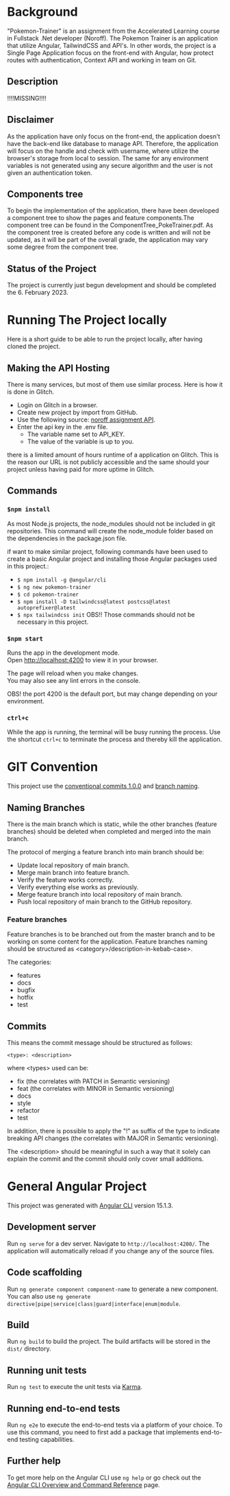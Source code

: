 # Background
"Pokemon-Trainer" is an assignment from the Accelerated Learning course in Fullstack .Net developer (Noroff). The Pokemon Trainer is an application that utilize Angular, TailwindCSS and API's. In other words, the project is a Single Page Application focus on the front-end with Angular, how protect routes with authentication, Context API and working in team on Git.  

## Description
!!!!MISSING!!!! 


## Disclaimer
As the application have only focus on the front-end, the application doesn't have the back-end like database to manage API. Therefore, the application will focus on the handle and check with username, where utilize the browser's storage from local to session. The same for any environment variables is not generated using any secure algorithm and the user is not given an authentication token.
## Components tree
To begin the implementation of the application, there have been developed a component tree to show the pages and feature components.The component tree can be found in the ComponentTree_PokeTrainer.pdf. As the component tree is created before any code is written and will not be updated, as it will be part of the overall grade, the application may vary some degree from the component tree.
## Status of the Project
The project is currently just begun development and should be completed the 6. February 2023.
# Running The Project locally
Here is a short guide to be able to run the project locally, after having cloned the project.
## Making the API Hosting
There is many services, but most of them use similar process. Here is how it is done in Glitch.
- Login on Glitch in a browser.
- Create new project by import from GitHub.
- Use the following source: [noroff assignment API](https://github.com/dewald-els/noroff-assignment-api.git).
- Enter the api key in the .env file.
    - The variable name set to API_KEY.
    - The value of the variable is up to you.

there is a limited amount of hours runtime of a application on Glitch. This is the reason our URL is not publicly accessible and the same should your project unless having paid for more uptime in Glitch.

## Commands
### `$npm install`
As most Node.js projects, the node_modules should not be included in git repositories. This command will create the node_module folder based on the dependencies in the package.json file.

if want to make similar project, following commands have been used to create a basic Angular project and installing those Angular packages used in this project.:
- `$ npm install -g @angular/cli`
- `$ ng new pokemon-trainer`
- `$ cd pokemon-trainer`
- `$ npm install -D tailwindcss@latest postcss@latest autoprefixer@latest`
- `$ npx tailwindcss init`
OBS!! Those commands should not be necessary in this project.
### `$npm start`
Runs the app in the development mode.\
Open [http://localhost:4200](http://localhost:4200) to view it in your browser. 

The page will reload when you make changes.\
You may also see any lint errors in the console.

OBS! the port 4200 is the default port, but may change depending on your environment.
### `ctrl+c`
While the app is running, the terminal will be busy running the process. Use the shortcut `ctrl+c` to terminate the process and thereby kill the application.
#  GIT Convention
This project use the [conventional commits 1.0.0](https://www.conventionalcommits.org/en/v1.0.0/) and [branch naming](https://dev.to/couchcamote/git-branching-name-convention-cch).
## Naming Branches
There is the main branch which is static, while the other branches (feature branches) should be deleted when completed and merged into the main branch. 

The protocol of merging a feature branch into main branch should be:
- Update local repository of main branch.
- Merge main branch into feature branch.
- Verify the feature works correctly.
- Verify everything else works as previously.
- Merge feature branch into local repository of main branch.
- Push local repository of main branch to the GitHub repository.

### Feature branches
Feature branches is to be branched out from the master branch and to be working on some content for the application. Feature branches naming should be structured as \<category>/description-in-kebab-case>.

The categories:
- features
- docs
- bugfix
- hotfix
- test

## Commits
This means the commit message should be structured as follows:

    <type>: <description>

where \<types> used can be:
 - fix (the correlates with PATCH in Semantic versioning)
 - feat (the correlates with MINOR in Semantic versioning)
 - docs
 - style
 - refactor
 - test

In addition, there is possible to apply the "!" as suffix of the type to indicate breaking API changes (the correlates with MAJOR in Semantic versioning).

The \<description> should be meaningful in such a way that it solely can explain the commit and the commit should only cover small additions.

# General Angular Project
This project was generated with [Angular CLI](https://github.com/angular/angular-cli) version 15.1.3.

## Development server

Run `ng serve` for a dev server. Navigate to `http://localhost:4200/`. The application will automatically reload if you change any of the source files.

## Code scaffolding

Run `ng generate component component-name` to generate a new component. You can also use `ng generate directive|pipe|service|class|guard|interface|enum|module`.

## Build

Run `ng build` to build the project. The build artifacts will be stored in the `dist/` directory.

## Running unit tests

Run `ng test` to execute the unit tests via [Karma](https://karma-runner.github.io).

## Running end-to-end tests

Run `ng e2e` to execute the end-to-end tests via a platform of your choice. To use this command, you need to first add a package that implements end-to-end testing capabilities.

## Further help

To get more help on the Angular CLI use `ng help` or go check out the [Angular CLI Overview and Command Reference](https://angular.io/cli) page.

